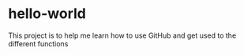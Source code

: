 # hello-world
This project is to help me learn how to use GitHub and get used to the different functions
